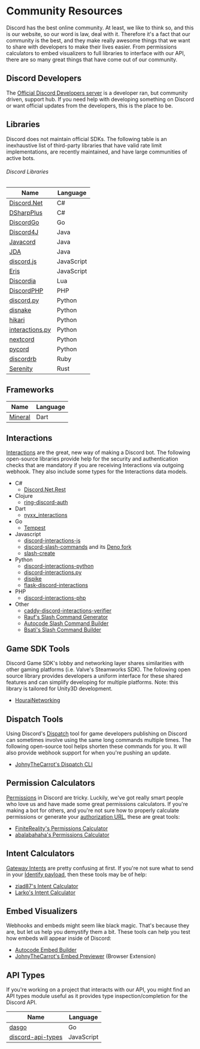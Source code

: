 # Community Resources

Discord has the best online community. At least, we like to think so, and this is our website, so our word is law, deal with it. Therefore it's a fact that our community is the best, and they make really awesome things that we want to share with developers to make their lives easier. From permissions calculators to embed visualizers to full libraries to interface with our API, there are so many great things that have come out of our community.

## Discord Developers

The [Official Discord Developers server](https://discord.gg/discord-developers) is a developer ran, but community driven, support hub. If you need help with developing something on Discord or want official updates from the developers, this is the place to be.

## Libraries

Discord does not maintain official SDKs.  The following table is an inexhaustive list of third-party libraries that have valid rate limit implementations, are recently maintained, and have large communities of active bots.

###### Discord Libraries

| Name                                                          | Language   |
| ------------------------------------------------------------- | ---------- |
| [Discord.Net](https://github.com/discord-net/Discord.Net)     | C#         |
| [DSharpPlus](https://github.com/DSharpPlus/DSharpPlus)        | C#         |
| [DiscordGo](https://github.com/bwmarrin/discordgo)            | Go         |
| [Discord4J](https://discord4j.com/)                           | Java       |
| [Javacord](https://github.com/Javacord/Javacord)              | Java       |
| [JDA](https://github.com/DV8FromTheWorld/JDA)                 | Java       |
| [discord.js](https://github.com/discordjs/discord.js)         | JavaScript |
| [Eris](https://github.com/abalabahaha/eris)                   | JavaScript |
| [Discordia](https://github.com/SinisterRectus/Discordia)      | Lua        |
| [DiscordPHP](https://github.com/discord-php/DiscordPHP)       | PHP        |
| [discord.py](https://github.com/Rapptz/discord.py)            | Python     |
| [disnake](https://github.com/DisnakeDev/disnake)              | Python     |
| [hikari](https://github.com/hikari-py/hikari)                 | Python     |
| [interactions.py](https://github.com/interactions-py/library) | Python     |
| [nextcord](https://github.com/nextcord/nextcord)              | Python     |
| [pycord](https://github.com/Pycord-Development/pycord)        | Python     |
| [discordrb](https://github.com/shardlab/discordrb)            | Ruby       |
| [Serenity](https://github.com/serenity-rs/serenity)           | Rust       |

## Frameworks
| Name                                                          | Language   |
| ------------------------------------------------------------- | ---------- |
| [Mineral](https://github.com/mineral-dart)                    | Dart       |

## Interactions

[Interactions](#DOCS_INTERACTIONS_RECEIVING_AND_RESPONDING/) are the great, new way of making a Discord bot. The following open-source libraries provide help for the security and authentication checks that are mandatory if you are receiving Interactions via outgoing webhook. They also include some types for the Interactions data models.

- C#
  - [Discord.Net.Rest](https://github.com/discord-net/Discord.Net)
- Clojure
  - [ring-discord-auth](https://github.com/JohnnyJayJay/ring-discord-auth)
- Dart
  - [nyxx_interactions](https://github.com/l7ssha/Nyxx)
- Go
  - [Tempest](https://github.com/Amatsagu/Tempest)
- Javascript
  - [discord-interactions-js](https://github.com/discord/discord-interactions-js)
  - [discord-slash-commands](https://github.com/MeguminSama/discord-slash-commands) and its [Deno fork](https://deno.land/x/discord_slash_commands)
  - [slash-create](https://github.com/Snazzah/slash-create)
- Python
  - [discord-interactions-python](https://github.com/discord/discord-interactions-python)
  - [discord-interactions.py](https://github.com/LiBa001/discord-interactions.py)
  - [dispike](https://github.com/ms7m/dispike)
  - [flask-discord-interactions](https://github.com/breqdev/flask-discord-interactions)
- PHP
  - [discord-interactions-php](https://github.com/discord/discord-interactions-php)
- Other
  - [caddy-discord-interactions-verifier](https://github.com/CarsonHoffman/caddy-discord-interactions-verifier)
  - [Rauf's Slash Command Generator](https://rauf.wtf/slash)
  - [Autocode Slash Command Builder](https://autocode.com/tools/discord/command-builder/)
  - [Bsati's Slash Command Builder](https://bsati.github.io/dc-app-command-builder/)

## Game SDK Tools

Discord Game SDK's lobby and networking layer shares similarities with other gaming platforms (i.e. Valve's Steamworks SDK). The following open source library provides developers a uniform interface for these shared features and can simplify developing for multiple platforms. Note: this library is tailored for Unity3D development.

- [HouraiNetworking](https://github.com/HouraiTeahouse/HouraiNetworking)

## Dispatch Tools

Using Discord's [Dispatch](#DOCS_DISPATCH_DISPATCH_AND_YOU) tool for game developers publishing on Discord can sometimes involve using the same long commands multiple times. The following open-source tool helps shorten these commands for you. It will also provide webhook support for when you're pushing an update.

- [JohnyTheCarrot's Dispatch CLI](https://github.com/JohnyTheCarrot/droops-dispatch)

## Permission Calculators

[Permissions](#DOCS_TOPICS_PERMISSIONS/permissions) in Discord are tricky. Luckily, we've got really smart people who love us and have made some great permissions calculators. If you're making a bot for others, and you're not sure how to properly calculate permissions or generate your [authorization URL](#DOCS_TOPICS_OAUTH2/bot-authorization-flow), these are great tools:

- [FiniteReality's Permissions Calculator](https://finitereality.github.io/permissions-calculator/?v=0)
- [abalabahaha's Permissions Calculator](https://discordapi.com/permissions.html#0)

## Intent Calculators

[Gateway Intents](#DOCS_TOPICS_GATEWAY/gateway-intents) are pretty confusing at first. If you're not sure what to send in your [Identify payload](#DOCS_TOPICS_GATEWAY_EVENTS/identify), then these tools may be of help:

- [ziad87's Intent Calculator](https://ziad87.net/intents/)
- [Larko's Intent Calculator](https://discord-intents-calculator.vercel.app/)

## Embed Visualizers

Webhooks and embeds might seem like black magic. That's because they are, but let us help you demystify them a bit. These tools can help you test how embeds will appear inside of Discord:

- [Autocode Embed Builder](https://autocode.com/tools/discord/embed-builder/)
- [JohnyTheCarrot's Embed Previewer](https://github.com/JohnyTheCarrot/discord-embed-previewer) (Browser Extension)

## API Types

If you're working on a project that interacts with our API, you might find an API types module useful as it provides type inspection/completion for the Discord API.

| Name                                                                   | Language   |
| ---------------------------------------------------------------------- | ---------- |
| [dasgo](https://github.com/switchupcb/dasgo)                           | Go         |
| [discord-api-types](https://github.com/discordjs/discord-api-types)    | JavaScript |
